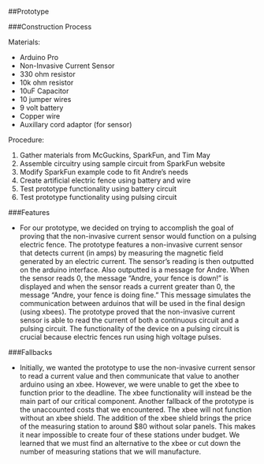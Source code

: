 ##Prototype

###Construction Process
	
Materials:
-	Arduino Pro 
-	Non-Invasive Current Sensor
-	330 ohm resistor
-	10k ohm resistor
-	10uF Capacitor
-	10 jumper wires
-	9 volt battery
-	Copper wire
-	Auxillary cord adaptor (for sensor)

Procedure:
1.	Gather materials from McGuckins, SparkFun, and Tim May
2.	Assemble circuitry using sample circuit from SparkFun website
3.	Modify SparkFun example code to fit Andre’s needs
4.	Create artificial electric fence using battery and wire
5.	Test prototype functionality using battery circuit
6.	Test prototype functionality using pulsing circuit

###Features

-	For our prototype, we decided on trying to accomplish the goal of proving that the non-invasive current sensor would function on a pulsing electric fence. The prototype features a non-invasive current sensor that detects current (in amps) by measuring the magnetic field generated by an electric current. The sensor’s reading is then outputted on the arduino interface. Also outputted is a message for Andre. When the sensor reads 0, the message “Andre, your fence is down!” is displayed and when the sensor reads a current greater than 0, the message “Andre, your fence is doing fine.” This message simulates the communication between arduinos that will be used in the final design (using xbees). The prototype proved that the non-invasive current sensor is able to read the current of both a continuous circuit and a pulsing circuit. The functionality of the device on a pulsing circuit is crucial because electric fences run using high voltage pulses.

###Fallbacks

-	Initially, we wanted the prototype to use the non-invasive current sensor to read a current value and then communicate that value to another arduino using an xbee. However, we were unable to get the xbee to function prior to the deadline. The xbee functionality will instead be the main part of our critical component. Another fallback of the prototype is the unaccounted costs that we encountered. The xbee will not function without an xbee shield. The addition of the xbee shield brings the price of the measuring station to around $80 without solar panels. This makes it near impossible to create four of these stations under budget. We learned that we must find an alternative to the xbee or cut down the number of measuring stations that we will manufacture. 
 
  
